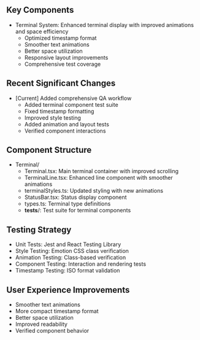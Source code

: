 ## Key Components
- Terminal System: Enhanced terminal display with improved animations and space efficiency
  - Optimized timestamp format
  - Smoother text animations
  - Better space utilization
  - Responsive layout improvements
  - Comprehensive test coverage

## Recent Significant Changes
- [Current] Added comprehensive QA workflow
  - Added terminal component test suite
  - Fixed timestamp formatting
  - Improved style testing
  - Added animation and layout tests
  - Verified component interactions

## Component Structure
- Terminal/
  - Terminal.tsx: Main terminal container with improved scrolling
  - TerminalLine.tsx: Enhanced line component with smoother animations
  - terminalStyles.ts: Updated styling with new animations
  - StatusBar.tsx: Status display component
  - types.ts: Terminal type definitions
  - __tests__/: Test suite for terminal components

## Testing Strategy
- Unit Tests: Jest and React Testing Library
- Style Testing: Emotion CSS class verification
- Animation Testing: Class-based verification
- Component Testing: Interaction and rendering tests
- Timestamp Testing: ISO format validation

## User Experience Improvements
- Smoother text animations
- More compact timestamp format
- Better space utilization
- Improved readability
- Verified component behavior
